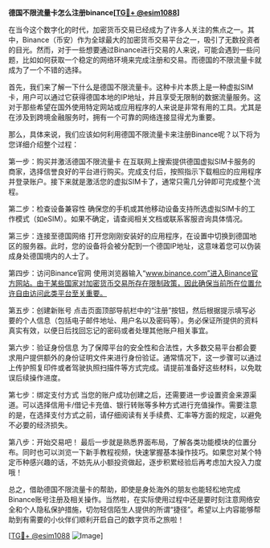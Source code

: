 **德国不限流量卡怎么注册binance[[TG💪+ @esim1088](https://t.me/s/esim1088)]**

在当今这个数字化的时代，加密货币交易已经成为了许多人关注的焦点之一。其中，Binance（币安）作为全球最大的加密货币交易平台之一，吸引了无数投资者的目光。然而，对于一些想要通过Binance进行交易的人来说，可能会遇到一些问题，比如如何获取一个稳定的网络环境来完成注册和交易。而德国的不限流量卡就成为了一个不错的选择。

首先，我们来了解一下什么是德国不限流量卡。这种卡片本质上是一种虚拟SIM卡，用户可以通过它获得德国本地的IP地址，并且享受无限制的数据流量服务。这对于那些希望在国外使用特定网站或应用程序的人来说是非常有用的工具。尤其是在涉及到跨境金融服务时，拥有一个可靠的网络连接显得尤为重要。

那么，具体来说，我们应该如何利用德国不限流量卡来注册Binance呢？以下将为您详细介绍整个过程：

第一步：购买并激活德国不限流量卡
在互联网上搜索提供德国虚拟SIM卡服务的商家，选择信誉良好的平台进行购买。完成支付后，按照指示下载相应的应用程序并登录账户。接下来就是激活您的虚拟SIM卡了，通常只需几分钟即可完成整个流程。

第二步：检查设备兼容性
确保您的手机或其他移动设备支持所选虚拟SIM卡的工作模式（如eSIM）。如果不确定，请查阅相关文档或联系客服咨询具体情况。

第三步：连接至德国网络
打开您刚刚安装好的应用程序，在设置中切换到德国地区的服务器。此时，您的设备将会被分配到一个德国IP地址，这意味着您可以伪装成身处德国境内的人士了。

第四步：访问Binance官网
使用浏览器输入“www.binance.com”进入Binance官方网站。由于某些国家对加密货币交易所存在限制政策，因此确保当前所在位置允许自由访问此类平台至关重要。

第五步：创建新账号
点击页面顶部导航栏中的“注册”按钮，然后根据提示填写必要的个人信息（包括电子邮件地址、用户名以及密码等）。务必保证所提供的资料真实有效，以便日后找回忘记的密码或者处理其他账户相关事宜。

第六步：验证身份信息
为了保障平台的安全性和合法性，大多数交易平台都会要求用户提供额外的身份证明文件来进行身份验证。通常情况下，这一步骤可以通过上传护照复印件或者驾驶执照扫描件等方式完成。请提前准备好这些材料，以免耽误后续操作进度。

第七步：绑定支付方式
当您的账户成功创建之后，还需要进一步设置资金来源渠道。可以选择信用卡/借记卡充值、银行转账等多种方式进行充值操作。需要注意的是，在选择支付方式之前，请仔细阅读有关手续费、汇率等方面的规定，以避免不必要的经济损失。

第八步：开始交易吧！
最后一步就是熟悉界面布局，了解各类功能模块的位置分布。同时也可以浏览一下新手教程视频，快速掌握基本操作技巧。如果您对某个特定币种感兴趣的话，不妨先从小额投资做起，逐步积累经验后再考虑加大投入力度哦！

总之，借助德国不限流量卡的帮助，即使是身处海外的朋友也能轻松地完成Binance账号注册及相关操作。当然啦，在实际使用过程中还是要时刻注意网络安全和个人隐私保护措施，切勿轻信陌生人提供的所谓“捷径”。希望以上内容能够帮助到有需要的小伙伴们顺利开启自己的数字货币之旅啦！

[[TG💪+ @esim1088](https://t.me/s/esim1088) ![Image](https://i.postimg.cc/4NQfJmqS/Snipaste-2025-05-13-00-14-12.png)]